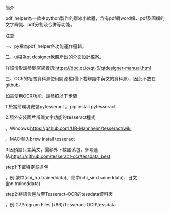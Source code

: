 簡介:

pdf_helper為一款由python製作的離線小軟體，含有pdf轉word檔、pdf及圖檔的文字辨識、pdf分割及合併等功能。

注意:

一、py檔為pdf_helper各功能運作邏輯。

二、ui檔為qt designer軟體產出的介面設計檔案。

詳細情形請參閱官網資訊:https://doc.qt.io/qt-6/qtdesigner-manual.html

三、OCR的相關資料源使用開源檔(僅下載辨識中英文的資料源)，因此不放在github。

如需使用OCR功能，請參照以下步驟

1.於當前環境安裝pytesseract
。pip install pytesseract

2.額外安裝圖片辨識文字功能的tesseract程式

。Windows:https://github.com/UB-Mannheim/tesseract/wiki

。MAC:輸入brew install tesseract

3.因預設只含英文，需額外下載語系包，參考連結:https://github.com/tesseract-ocr/tessdata_best

step1:下載特定語言包

。例:繁中(chi_tra.traineddata)、簡中(chi_sim.traineddata)、日文(jpn.traineddata)

step2:將語言包放至Tesseract-OCR的tessdata資料夾

。例:C:\Program Files (x86)\Tesseract-OCR\tessdata
